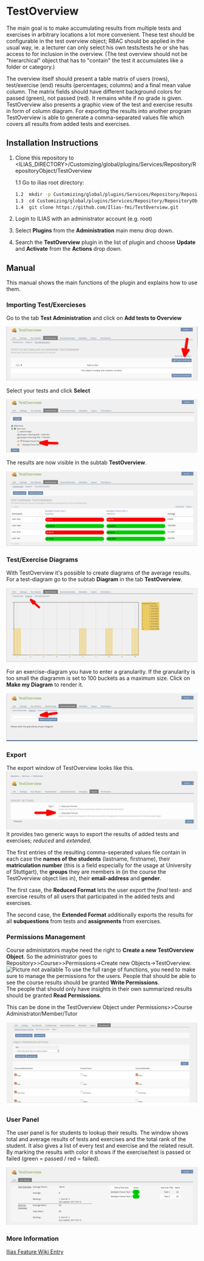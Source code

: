 # TestOverview

The main goal is to make accumulating results from multiple tests and exercises in arbitrary locations a lot more convenient. These test should be configurable in the test overview object; RBAC should be applied in the usual way, ie. a lecturer can only select his own tests/tests he or she has access to for inclusion in the overview. (The test overview should not be "hierarchical" object that has to "contain" the test it accumulates like a folder or category.)

The overview itself should present a table matrix of users (rows), test/exercise (end) results (percentages; columns) and a final mean value column. The matrix fields should have different background colors for passed (green), not passed (red). It remains white if no grade is given. TestOverview also presents a graphic view of the test and exercise results in form of column diagram. For exporting the results into another program TestOverview is able to generate a comma-separated values file which covers all results from added tests and exercises.

## Installation Instructions
1. Clone this repository to <ILIAS_DIRECTORY>/Customizing/global/plugins/Services/Repository/RepositoryObject/TestOverview

    1.1 Go to ilias root directory:

   ```bash
   1.2  mkdir -p Customizing/global/plugins/Services/Repository/RepositoryObject/
   1.3  cd Customizing/global/plugins/Services/Repository/RepositoryObject/
   1.4  git clone https://github.com/Ilias-fmi/TestOverview.git
   ```
   
2. Login to ILIAS with an administrator account (e.g. root)
3. Select **Plugins** from the **Administration** main menu drop down.
4. Search the **TestOverview** plugin in the list of plugin and choose **Update** and **Activate** from the **Actions** drop down.

## Manual
This manual shows the main functions of the plugin and explains how to use them.

### Importing Test/Exercieses
Go to the tab **Test Administration** and click on **Add tests to Overview**

![Picture not available](https://raw.githubusercontent.com/Ilias-fmi/TestOverview/ReadMe_update-1/readMe/TestImport.png)

Select your tests and click **Select**

![Picture not available](https://github.com/Ilias-fmi/TestOverview/blob/ReadMe_update-1/readMe/TestImport2.png)

The results are now visible in the subtab **TestOverview**. 

![Picture not available](https://github.com/Ilias-fmi/TestOverview/blob/ReadMe_update-1/readMe/TO_table.png)
### Test/Exercise Diagrams
With TestOverview it's possible to create diagrams of the average results. For a test-diagram go to the subtab **Diagram** in the tab **TestOverview**.

![Picture not available](https://github.com/Ilias-fmi/TestOverview/blob/ReadMe_update-1/readMe/TestDiagram_mit_pfeil.png)

For an exercise-diagram you have to enter a granularity. If the granularity is too small the diagramm is set to 100 buckets as a maximum size. Click on **Make my Diagram** to render it.

![Picture not available](https://github.com/Ilias-fmi/TestOverview/blob/ReadMe_update-1/readMe/exerciseDiagram.png)
### Export
The export window of TestOverview looks like this.
![Picture not available](https://github.com/Ilias-fmi/TestOverview/blob/ReadMe_update-1/readMe/export.png)
It provides two generic ways to export the results of added tests and exercises; *reduced* and *extended*.

The first entries of the resulting comma-seperated values file contain in each case the **names of the students** (lastname, firstname), their **matriculation number** (this is a field especially for the usage at University of Stuttgart), the **groups** they are members in (in the course the TestOverview object lies in), their **email-address** and **gender**.

The first case, the **Reduced Format** lets the user export the *final* test- and exercise results of all users that participated in the added tests and exercises.

The second case, the **Extended Format** additionally exports the results for all **subquestions** from tests and **assignments** from exercises.

### Permissions Management
Course administators maybe need the right to **Create a new TestOverview Object**. So the administrator goes to  
Repository>>Course>>Permissions->Create new Objects->TestOverview.   
![Picture not available](https://github.com/Ilias-fmi/TestOverview/blob/ReadMe_Bene/readMe/AdminTestOverviewPermissions.png)
To use the full range of functions, you need to make sure to manage the permissions for the users. 
People that should be able to see the course results should be granted **Write Permissions**.  
The people that should only have insights in their own summarized results should be granted **Read Permissions**.

This can be done in the TestOverview Object under Permissions>>Course Administrator/Member/Tutor

![Picture not available](https://github.com/Ilias-fmi/TestOverview/blob/ReadMe_Bene/readMe/Permissions.png)

### User Panel
The user panel is for students to lookup their results. The window shows total and average results of tests and exercises and the total rank of the student. It also gives a list of every test and exercise and the related result. By marking the results with color it shows if the exercise/test is passed or failed (green = passed / red = failed). 


![Picture not available](https://raw.githubusercontent.com/Ilias-fmi/TestOverview/ReadMe_Bene/readMe/studView.png)

### More Information
[Ilias Feature Wiki Entry](http://www.ilias.de/docu/goto_docu_wiki_1357_Test_Overview.html)
